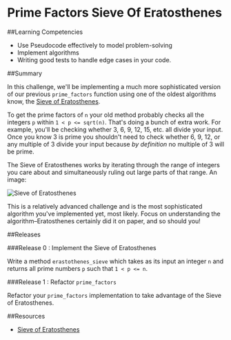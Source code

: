 # Prime Factors Sieve Of Eratosthenes

##Learning Competencies

* Use Pseudocode effectively to model problem-solving
* Implement algorithms
* Writing good tests to handle edge cases in your code.

##Summary

In this challenge, we'll be implementing a much more sophisticated version of our previous `prime_factors` function using one of the oldest algorithms know, the [Sieve of Eratosthenes](http://en.wikipedia.org/wiki/Sieve_of_Eratosthenes).

To get the prime factors of `n` your old method probably checks all the integers `p` within `1 < p <= sqrt(n)`. That's doing a bunch of extra work. For example, you'll be checking whether 3, 6, 9, 12, 15, etc. all divide your input. Once you know 3 is prime you shouldn't need to check whether 6, 9, 12, or any multiple of 3 divide your input because *by definition* no multiple of 3 will be prime.

The Sieve of Eratosthenes works by iterating through the range of integers you care about and simultaneously ruling out large parts of that range. An image:

![Sieve of Eratosthenes](http://upload.wikimedia.org/wikipedia/commons/b/b9/Sieve_of_Eratosthenes_animation.gif)

This is a relatively advanced challenge and is the most sophisticated algorithm you've implemented yet, most likely. Focus on understanding the algorithm–Eratosthenes certainly did it on paper, and so should you!

##Releases

###Release 0 : Implement the Sieve of Eratosthenes

Write a method `erastothenes_sieve` which takes as its input an integer `n` and returns all prime numbers `p` such that `1 < p <= n`.

###Release 1 : Refactor `prime_factors`

Refactor your `prime_factors` implementation to take advantage of the Sieve of Eratosthenes.

<!-- ##Optimize Your Learning -->

##Resources

* [Sieve of Eratosthenes](http://en.wikipedia.org/wiki/Sieve_of_Eratosthenes)
